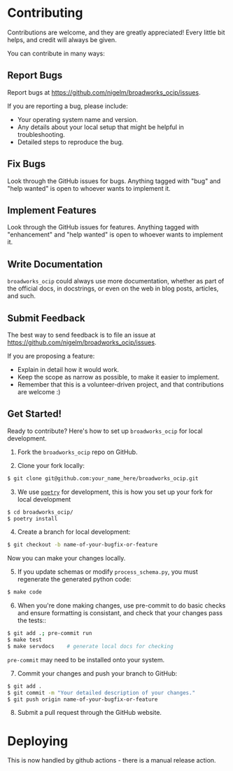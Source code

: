 # Contributing

Contributions are welcome, and they are greatly appreciated! Every little bit
helps, and credit will always be given.

You can contribute in many ways:

## Report Bugs

Report bugs at https://github.com/nigelm/broadworks_ocip/issues.

If you are reporting a bug, please include:

-   Your operating system name and version.
-   Any details about your local setup that might be helpful in troubleshooting.
-   Detailed steps to reproduce the bug.

## Fix Bugs

Look through the GitHub issues for bugs. Anything tagged with "bug" and "help
wanted" is open to whoever wants to implement it.

## Implement Features

Look through the GitHub issues for features. Anything tagged with "enhancement"
and "help wanted" is open to whoever wants to implement it.

## Write Documentation

`broadworks_ocip` could always use more documentation, whether as part of the
official docs, in docstrings, or even on the web in blog posts, articles, and
such.

## Submit Feedback

The best way to send feedback is to file an issue at https://github.com/nigelm/broadworks_ocip/issues.

If you are proposing a feature:

-   Explain in detail how it would work.
-   Keep the scope as narrow as possible, to make it easier to implement.
-   Remember that this is a volunteer-driven project, and that contributions
    are welcome :)

## Get Started!

Ready to contribute? Here's how to set up `broadworks_ocip` for local development.

1. Fork the `broadworks_ocip` repo on GitHub.

2. Clone your fork locally:

```bash
$ git clone git@github.com:your_name_here/broadworks_ocip.git
```

3. We use [`poetry`](https://python-poetry.org/) for development, this is how you set up your
   fork for local development

```bash
$ cd broadworks_ocip/
$ poetry install
```

4. Create a branch for local development:

```bash
$ git checkout -b name-of-your-bugfix-or-feature
```

Now you can make your changes locally.

5. If you update schemas or modify `process_schema.py`, you must regenerate
   the generated python code:

```bash
$ make code
```

6. When you're done making changes, use pre-commit to do basic checks and ensure formatting
   is consistant, and check that your changes pass the tests::

```bash
$ git add .; pre-commit run
$ make test
$ make servdocs    # generate local docs for checking
```

`pre-commit` may need to be installed onto your system.

7. Commit your changes and push your branch to GitHub:

```bash
$ git add .
$ git commit -m "Your detailed description of your changes."
$ git push origin name-of-your-bugfix-or-feature
```

8. Submit a pull request through the GitHub website.

# Deploying

This is now handled by github actions - there is a manual release action.
